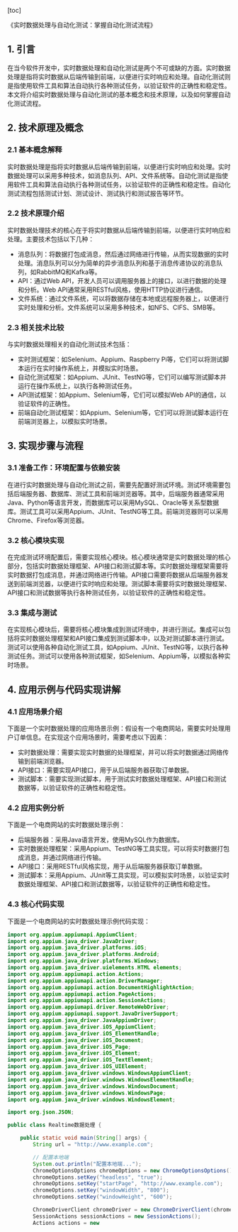 
[toc]                    
                
                
《实时数据处理与自动化测试：掌握自动化测试流程》

## 1. 引言

在当今软件开发中，实时数据处理和自动化测试是两个不可或缺的方面。实时数据处理是指将实时数据从后端传输到前端，以便进行实时响应和处理。自动化测试则是指使用软件工具和算法自动执行各种测试任务，以验证软件的正确性和稳定性。本文将介绍实时数据处理与自动化测试的基本概念和技术原理，以及如何掌握自动化测试流程。

## 2. 技术原理及概念

### 2.1 基本概念解释

实时数据处理是指将实时数据从后端传输到前端，以便进行实时响应和处理。实时数据处理可以采用多种技术，如消息队列、API、文件系统等。自动化测试是指使用软件工具和算法自动执行各种测试任务，以验证软件的正确性和稳定性。自动化测试流程包括测试计划、测试设计、测试执行和测试报告等环节。

### 2.2 技术原理介绍

实时数据处理技术的核心在于将实时数据从后端传输到前端，以便进行实时响应和处理。主要技术包括以下几种：

- 消息队列：将数据打包成消息，然后通过网络进行传输，从而实现数据的实时处理。消息队列可以分为简单的异步消息队列和基于消息传递协议的消息队列，如RabbitMQ和Kafka等。
- API：通过Web API，开发人员可以调用服务器上的接口，以进行数据的处理和分析。Web API通常采用RESTful风格，使用HTTP协议进行通信。
- 文件系统：通过文件系统，可以将数据存储在本地或远程服务器上，以便进行实时处理和分析。文件系统可以采用多种技术，如NFS、CIFS、SMB等。

### 2.3 相关技术比较

与实时数据处理相关的自动化测试技术包括：

- 实时测试框架：如Selenium、Appium、Raspberry Pi等，它们可以将测试脚本运行在实时操作系统上，并模拟实时场景。
- 自动化测试框架：如Appium、JUnit、TestNG等，它们可以编写测试脚本并运行在操作系统上，以执行各种测试任务。
- API测试框架：如Appium、Selenium等，它们可以模拟Web API的通信，以验证软件的正确性。
- 前端自动化测试框架：如Appium、Selenium等，它们可以将测试脚本运行在前端浏览器上，以模拟实时场景。

## 3. 实现步骤与流程

### 3.1 准备工作：环境配置与依赖安装

在进行实时数据处理与自动化测试之前，需要先配置好测试环境。测试环境需要包括后端服务器、数据库、测试工具和前端浏览器等。其中，后端服务器通常采用Java、Python等语言开发，而数据库可以采用MySQL、Oracle等关系型数据库。测试工具可以采用Appium、JUnit、TestNG等工具。前端浏览器则可以采用Chrome、Firefox等浏览器。

### 3.2 核心模块实现

在完成测试环境配置后，需要实现核心模块。核心模块通常是实时数据处理的核心部分，包括实时数据处理框架、API接口和测试脚本等。实时数据处理框架需要将实时数据打包成消息，并通过网络进行传输。API接口需要将数据从后端服务器发送到前端浏览器，以便进行实时响应和处理。测试脚本需要将实时数据处理框架、API接口和测试数据等执行各种测试任务，以验证软件的正确性和稳定性。

### 3.3 集成与测试

在实现核心模块后，需要将核心模块集成到测试环境中，并进行测试。集成可以包括将实时数据处理框架和API接口集成到测试脚本中，以及对测试脚本进行测试。测试可以使用各种自动化测试工具，如Appium、JUnit、TestNG等，以执行各种测试任务。测试可以使用各种测试框架，如Selenium、Appium等，以模拟各种实时场景。

## 4. 应用示例与代码实现讲解

### 4.1 应用场景介绍

下面是一个实时数据处理的应用场景示例：假设有一个电商网站，需要实时处理用户订单信息。在实现这个应用场景时，需要考虑以下因素：

- 实时数据处理：需要实现实时数据的处理框架，并可以将实时数据通过网络传输到前端浏览器。
- API接口：需要实现API接口，用于从后端服务器获取订单数据。
- 测试脚本：需要实现测试脚本，用于测试实时数据处理框架、API接口和测试数据等，以验证软件的正确性和稳定性。

### 4.2 应用实例分析

下面是一个电商网站的实时数据处理示例：

- 后端服务器：采用Java语言开发，使用MySQL作为数据库。
- 实时数据处理框架：采用Appium、TestNG等工具实现，可以将实时数据打包成消息，并通过网络进行传输。
- API接口：采用RESTful风格实现，用于从后端服务器获取订单数据。
- 测试脚本：采用Appium、JUnit等工具实现，可以模拟实时场景，以验证实时数据处理框架、API接口和测试数据等，以验证软件的正确性和稳定性。

### 4.3 核心代码实现

下面是一个电商网站的实时数据处理示例代码实现：

```java
import org.appium.appiumapi.AppiumClient;
import org.appium.java_driver.JavaDriver;
import org.appium.java_driver.platforms.iOS;
import org.appium.java_driver.platforms.Android;
import org.appium.java_driver.platforms.Windows;
import org.appium.java_driver.uielements.HTML elements;
import org.appium.appiumapi.action.Actions;
import org.appium.appiumapi.action.DriverManager;
import org.appium.appiumapi.action.DocumentHighlightAction;
import org.appium.appiumapi.action.PageActions;
import org.appium.appiumapi.action.SessionActions;
import org.appium.appiumapi.driver.RemoteWebDriver;
import org.appium.appiumapi.support.JavaDriverSupport;
import org.appium.java_driver.JavaAppiumDriver;
import org.appium.java_driver.iOS_AppiumClient;
import org.appium.java_driver.iOS_ElementHandle;
import org.appium.java_driver.iOS_Document;
import org.appium.java_driver.iOS_Page;
import org.appium.java_driver.iOS_Element;
import org.appium.java_driver.iOS_TextElement;
import org.appium.java_driver.iOS_UIElement;
import org.appium.java_driver.windows.WindowsAppiumClient;
import org.appium.java_driver.windows.WindowsElementHandle;
import org.appium.java_driver.windows.WindowsDocument;
import org.appium.java_driver.windows.WindowsPage;
import org.appium.java_driver.windows.WindowsElement;

import org.json.JSON;

public class Realtime数据处理 {

    public static void main(String[] args) {
        String url = "http://www.example.com";

        // 配置本地端
        System.out.println("配置本地端...");
        ChromeOptionsOptions chromeOptions = new ChromeOptionsOptions();
        chromeOptions.setKey("headless", "true");
        chromeOptions.setKey("startPage", "http://www.example.com");
        chromeOptions.setKey("windowWidth", "800");
        chromeOptions.setKey("windowHeight", "600");

        ChromeDriverClient chromeDriver = new ChromeDriverClient(chromeOptions);
        SessionActions sessionActions = new SessionActions();
        Actions actions = new

